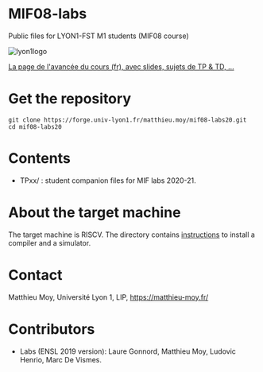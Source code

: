 # MIF08-labs
Public files for LYON1-FST M1 students (MIF08 course)

![lyon1logo](logo_lyon1_tiny.png)

[La page de l'avancée du cours (fr), avec slides, sujets de TP & TD, ...](./PLANNING.md)

# Get the repository

```
git clone https://forge.univ-lyon1.fr/matthieu.moy/mif08-labs20.git
cd mif08-labs20
```

# Contents


   * TPxx/     : student companion files for MIF labs 2020-21.


# About the target machine

The target machine is RISCV. The directory contains [instructions](https://github.com/lauregonnord/mif08-labs19/blob/master/INSTALL.md) to install a compiler and a simulator.

# Contact

Matthieu Moy, Université Lyon 1, LIP, https://matthieu-moy.fr/

# Contributors

  * Labs (ENSL 2019 version): Laure Gonnord, Matthieu Moy, Ludovic
    Henrio, Marc De Vismes.
  
